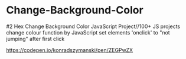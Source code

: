 # Change-Background-Color
#2  Hex Change Background Color JavaScript Project//100+ JS projects
change colour function by JavaScript
set elements 'onclick' to "not jumping" after first click

https://codepen.io/konradszymanski/pen/ZEGPwZX
